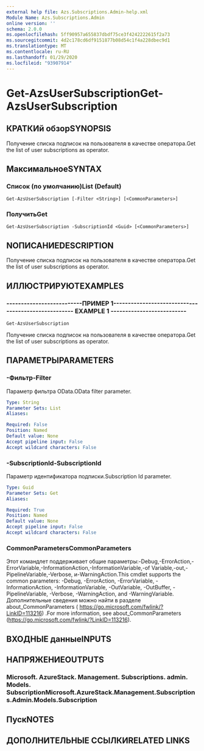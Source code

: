 ```yaml
---
external help file: Azs.Subscriptions.Admin-help.xml
Module Name: Azs.Subscriptions.Admin
online version: ''
schema: 2.0.0
ms.openlocfilehash: 5ff90957a655837dbdf75ce3f4242222615f2a73
ms.sourcegitcommit: 4d2c178cd6df9151877b08d54c1f4a228dbec9d1
ms.translationtype: MT
ms.contentlocale: ru-RU
ms.lasthandoff: 01/29/2020
ms.locfileid: "93907914"
---
```

# <span data-ttu-id="54e22-101">Get-AzsUserSubscription</span><span class="sxs-lookup"><span data-stu-id="54e22-101">Get-AzsUserSubscription</span></span>

## <span data-ttu-id="54e22-102">КРАТКИй обзор</span><span class="sxs-lookup"><span data-stu-id="54e22-102">SYNOPSIS</span></span>
<span data-ttu-id="54e22-103">Получение списка подписок на пользователя в качестве оператора.</span><span class="sxs-lookup"><span data-stu-id="54e22-103">Get the list of user subscriptions as operator.</span></span>

## <span data-ttu-id="54e22-104">Максимальное</span><span class="sxs-lookup"><span data-stu-id="54e22-104">SYNTAX</span></span>

### <span data-ttu-id="54e22-105">Список (по умолчанию)</span><span class="sxs-lookup"><span data-stu-id="54e22-105">List (Default)</span></span>
```
Get-AzsUserSubscription [-Filter <String>] [<CommonParameters>]
```

### <span data-ttu-id="54e22-106">Получить</span><span class="sxs-lookup"><span data-stu-id="54e22-106">Get</span></span>
```
Get-AzsUserSubscription -SubscriptionId <Guid> [<CommonParameters>]
```

## <span data-ttu-id="54e22-107">NОПИСАНИЕ</span><span class="sxs-lookup"><span data-stu-id="54e22-107">DESCRIPTION</span></span>
<span data-ttu-id="54e22-108">Получение списка подписок на пользователя в качестве оператора.</span><span class="sxs-lookup"><span data-stu-id="54e22-108">Get the list of user subscriptions as operator.</span></span>

## <span data-ttu-id="54e22-109">ИЛЛЮСТРИРУЮТ</span><span class="sxs-lookup"><span data-stu-id="54e22-109">EXAMPLES</span></span>

### <span data-ttu-id="54e22-110">--------------------------ПРИМЕР 1--------------------------</span><span class="sxs-lookup"><span data-stu-id="54e22-110">-------------------------- EXAMPLE 1 --------------------------</span></span>
```
Get-AzsUserSubscription
```

<span data-ttu-id="54e22-111">Получение списка подписок на пользователя в качестве оператора.</span><span class="sxs-lookup"><span data-stu-id="54e22-111">Get the list of user subscriptions as operator.</span></span>

## <span data-ttu-id="54e22-112">ПАРАМЕТРЫ</span><span class="sxs-lookup"><span data-stu-id="54e22-112">PARAMETERS</span></span>

### <span data-ttu-id="54e22-113">-Фильтр</span><span class="sxs-lookup"><span data-stu-id="54e22-113">-Filter</span></span>
<span data-ttu-id="54e22-114">Параметр фильтра OData.</span><span class="sxs-lookup"><span data-stu-id="54e22-114">OData filter parameter.</span></span>

```yaml
Type: String
Parameter Sets: List
Aliases:

Required: False
Position: Named
Default value: None
Accept pipeline input: False
Accept wildcard characters: False
```

### <span data-ttu-id="54e22-115">-SubscriptionId</span><span class="sxs-lookup"><span data-stu-id="54e22-115">-SubscriptionId</span></span>
<span data-ttu-id="54e22-116">Параметр идентификатора подписки.</span><span class="sxs-lookup"><span data-stu-id="54e22-116">Subscription Id parameter.</span></span>

```yaml
Type: Guid
Parameter Sets: Get
Aliases:

Required: True
Position: Named
Default value: None
Accept pipeline input: False
Accept wildcard characters: False
```

### <span data-ttu-id="54e22-117">CommonParameters</span><span class="sxs-lookup"><span data-stu-id="54e22-117">CommonParameters</span></span>
<span data-ttu-id="54e22-118">Этот командлет поддерживает общие параметры:-Debug,-ErrorAction,-ErrorVariable,-InformationAction,-InformationVariable,-of Variable,-out,-PipelineVariable,-Verbose, и-WarningAction.</span><span class="sxs-lookup"><span data-stu-id="54e22-118">This cmdlet supports the common parameters: -Debug, -ErrorAction, -ErrorVariable, -InformationAction, -InformationVariable, -OutVariable, -OutBuffer, -PipelineVariable, -Verbose, -WarningAction, and -WarningVariable.</span></span> <span data-ttu-id="54e22-119">Дополнительные сведения можно найти в разделе about_CommonParameters ( https://go.microsoft.com/fwlink/?LinkID=113216) .</span><span class="sxs-lookup"><span data-stu-id="54e22-119">For more information, see about_CommonParameters (https://go.microsoft.com/fwlink/?LinkID=113216).</span></span>

## <span data-ttu-id="54e22-120">ВХОДНЫЕ данные</span><span class="sxs-lookup"><span data-stu-id="54e22-120">INPUTS</span></span>

## <span data-ttu-id="54e22-121">НАПРЯЖЕНИЕ</span><span class="sxs-lookup"><span data-stu-id="54e22-121">OUTPUTS</span></span>

### <span data-ttu-id="54e22-122">Microsoft. AzureStack. Management. Subscriptions. admin. Models. Subscription</span><span class="sxs-lookup"><span data-stu-id="54e22-122">Microsoft.AzureStack.Management.Subscriptions.Admin.Models.Subscription</span></span>

## <span data-ttu-id="54e22-123">Пуск</span><span class="sxs-lookup"><span data-stu-id="54e22-123">NOTES</span></span>

## <span data-ttu-id="54e22-124">ДОПОЛНИТЕЛЬНЫЕ ССЫЛКИ</span><span class="sxs-lookup"><span data-stu-id="54e22-124">RELATED LINKS</span></span>

